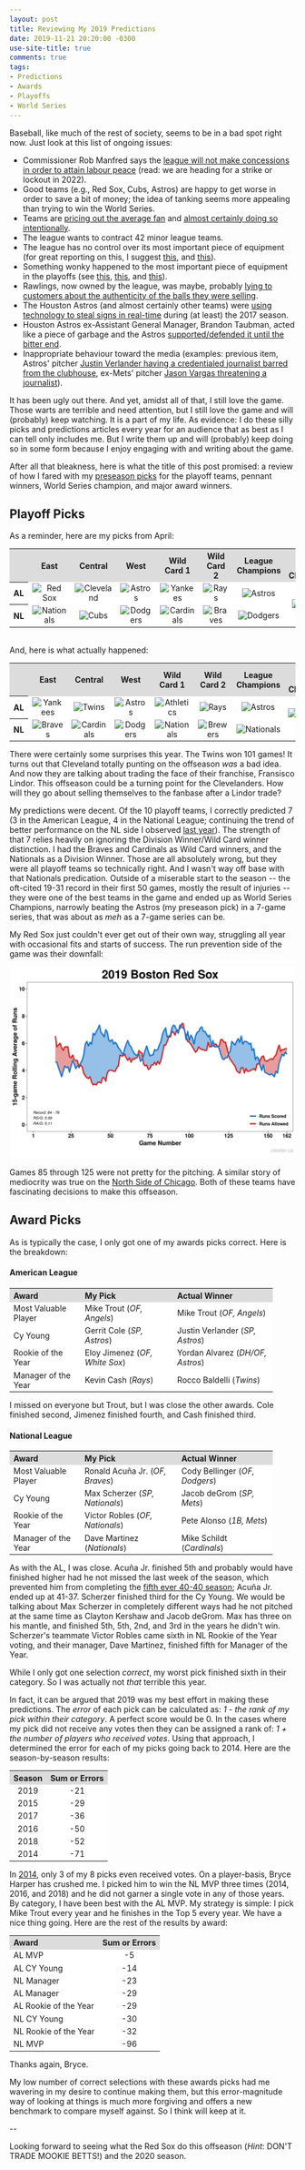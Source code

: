 ```yaml
---
layout: post
title: Reviewing My 2019 Predictions
date: 2019-11-21 20:20:00 -0300
use-site-title: true
comments: true
tags:
- Predictions
- Awards
- Playoffs
- World Series
---
```


Baseball, like much of the rest of society, seems to be in a bad spot right now. Just look at this list of ongoing issues:

- Commissioner Rob Manfred says the <a href = "https://mlb.nbcsports.com/2019/11/20/rob-manfred-tells-mlbpa-there-will-be-no-economic-concessions-for-labor-peace/" target = "_blank">league will not make concessions in order to attain labour peace</a> (read: we are heading for a strike or lockout in 2022).
- Good teams (e.g., Red Sox, Cubs, Astros) are happy to get worse in order to save a bit of money; the idea of tanking seems more appealing than trying to win the World Series. 
- Teams are <a href = "https://www.baseballprospectus.com/news/article/55118/moonshot-rising-ticket-prices-explain-mlbs-attendance-problems/" target = "_blank">pricing out the average fan</a> and <a href = "https://deadspin.com/mlbs-empty-seats-arent-the-problem-theyre-part-of-the-1838701704" target = "_blank">almost certainly doing so intentionally</a>.
- The league wants to contract 42 minor league teams.
- The league has no control over its most important piece of equipment (for great reporting on this, I suggest <a href = "https://www.baseballprospectus.com/news/article/48260/moonshot-the-baseball-is-juiced-again/" target = "_blank">this</a>, and <a href = "https://theathletic.com/1044790/2019/06/25/yes-the-baseball-is-different-again-an-astrophysicist-examines-this-years-baseballs-and-breaks-down-the-changes/" target = "_blank">this</a>).
- Something wonky happened to the most important piece of equipment in the playoffs (see <a href = "https://www.baseballprospectus.com/news/article/54306/moonshot-the-rocket-ball-has-disappeared-in-october/" target = "_blank">this</a>, <a href = "https://www.baseballprospectus.com/news/article/54769/moonshot-baseball-isnt-rejuiced-just-inconsistent/" target = "_blank">this</a>, and <a href = "https://theathletic.com/1356835/2019/11/13/the-search-for-answers-about-the-2019-postseason-baseball/" target = "_blank">this</a>).
- Rawlings, now owned by the league, was maybe, probably <a href = "https://theathletic.com/1371400/2019/11/13/did-rawlings-mislead-consumers-by-selling-older-commercial-baseballs-as-2019-postseason-balls/" target = "_blank">lying to customers about the authenticity of the balls they were selling</a>.
- The Houston Astros (and almost certainly other teams) were <a href = "https://theathletic.com/1363451/2019/11/12/the-astros-stole-signs-electronically-in-2017-part-of-a-much-broader-issue-for-major-league-baseball/" target = "_blank">using technology to steal signs in real-time</a> during (at least) the 2017 season.
- Houston Astros ex-Assistant General Manager, Brandon Taubman, acted like a piece of garbage and the Astros <a href = "https://theathletic.com/1317907/2019/10/25/taubman-saga-exposes-longstanding-questions-about-the-astros-culture-under-jim-crane-and-jeff-luhnow/" target = "_blank">supported/defended it until the bitter end</a>.
- Inappropriate behaviour toward the media (examples: previous item, Astros' pitcher <a href = "https://deadspin.com/the-reason-justin-verlander-had-a-reporter-barred-from-1837578082" target = "_blank">Justin Verlander having a credentialed journalist barred from the clubhouse</a>, ex-Mets' pitcher <a href = "https://www.theguardian.com/sport/2019/jun/23/new-york-mets-jason-vargas-threatens-reporter-mickey-callaway" target = "_blank">Jason Vargas threatening a journalist</a>).

It has been ugly out there. And yet, amidst all of that, I still love the game. Those warts are terrible and need attention, but I still love the game and will (probably) keep watching. It is a part of my life. As evidence: I do these silly picks and predictions articles every year for an audience that as best as I can tell only includes me. But I write them up and will (probably) keep doing so in some form because I enjoy engaging with and writing about the game. 

After all that bleakness, here is what the title of this post promised: a review of how I fared with my <a href = "https://www.cteeter.ca/blog/2019-04-02-picks-and-predictions-2019/" target = "_blank">preseason picks</a> for the playoff teams, pennant winners, World Series champion, and major award winners.

## Playoff Picks

As a reminder, here are my picks from April:

<table style="width:100%" align="center">
	<tr>
		<th style="text-align:center" bgcolor="gainsboro"> </th>
		<th style="text-align:center" bgcolor="gainsboro">East</th>
		<th style="text-align:center" bgcolor="gainsboro">Central</th>
		<th style="text-align:center" bgcolor="gainsboro">West</th>
		<th style="text-align:center" bgcolor="gainsboro">Wild Card 1</th>
		<th style="text-align:center" bgcolor="gainsboro">Wild Card 2</th>
		<th style="text-align:center" bgcolor="gainsboro">League Champions</th>
		<th style="text-align:center" bgcolor="gainsboro">World Series Champion</th>
	</tr>
	<tr>
		<th bgcolor="white">AL</th>
		<td style="text-align:center" bgcolor="white"><img src="{{site.url}}/img/logos/RedSox.png" alt="Red Sox" width="85%"></td>
		<td style="text-align:center" bgcolor="white"><img src="{{site.url}}/img/logos/Indians.png" alt="Cleveland" width="85%"></td>
		<td style="text-align:center" bgcolor="white"><img src="{{site.url}}/img/logos/Astros.png" alt="Astros" width="85%"></td>
		<td style="text-align:center" bgcolor="white"><img src="{{site.url}}/img/logos/Yankees.png" alt="Yankees" width="85%"></td>
		<td style="text-align:center" bgcolor="white"><img src="{{site.url}}/img/logos/Rays.png" alt="Rays" width="85%"></td>
		<td style="text-align:center" bgcolor="white"><img src="{{site.url}}/img/logos/Astros.png" alt="Astros"></td>
		<td style="text-align:center" rowspan="2" bgcolor="white"><img src="{{site.url}}/img/logos/Astros.png" alt="Astros"></td>
	</tr>
	<tr>
		<th bgcolor="white">NL</th>
		<td style="text-align:center" bgcolor="white"><img src="{{site.url}}/img/logos/Nationals.png" alt="Nationals" width="85%"></td>
		<td style="text-align:center" bgcolor="white"><img src="{{site.url}}/img/logos/Cubs.png" alt="Cubs" width="85%"></td>
		<td style="text-align:center" bgcolor="white"><img src="{{site.url}}/img/logos/Dodgers.png" alt="Dodgers" width="85%"></td>
		<td style="text-align:center" bgcolor="white"><img src="{{site.url}}/img/logos/Cardinals.png" alt="Cardinals" width="85%"></td>
		<td style="text-align:center" bgcolor="white"><img src="{{site.url}}/img/logos/Braves.png" alt="Braves" width="85%"></td>
		<td style="text-align:center" bgcolor="white"><img src="{{site.url}}/img/logos/Dodgers.png" alt="Dodgers"></td>
	</tr>
</table>

<br>
And, here is what actually happened:

<table style="width:100%" align="center">
	<tr>
		<th style="text-align:center" bgcolor="gainsboro"> </th>
		<th style="text-align:center" bgcolor="gainsboro">East</th>
		<th style="text-align:center" bgcolor="gainsboro">Central</th>
		<th style="text-align:center" bgcolor="gainsboro">West</th>
		<th style="text-align:center" bgcolor="gainsboro">Wild Card 1</th>
		<th style="text-align:center" bgcolor="gainsboro">Wild Card 2</th>
		<th style="text-align:center" bgcolor="gainsboro">League Champions</th>
		<th style="text-align:center" bgcolor="gainsboro">World Series Champion</th>
	</tr>
	<tr>
		<th bgcolor="white">AL</th>
		<td style="text-align:center" bgcolor="white"><img src="{{site.url}}/img/logos/Yankees.png" alt="Yankees" width="85%"></td>
		<td style="text-align:center" bgcolor="white"><img src="{{site.url}}/img/logos/Twins.png" alt="Twins" width="85%"></td>
		<td style="text-align:center" bgcolor="white"><img src="{{site.url}}/img/logos/Astros.png" alt="Astros" width="85%"></td>
		<td style="text-align:center" bgcolor="white"><img src="{{site.url}}/img/logos/Athletics.png" alt="Athletics" width="85%"></td>
		<td style="text-align:center" bgcolor="white"><img src="{{site.url}}/img/logos/Rays.png" alt="Rays" width="85%"></td>
		<td style="text-align:center" bgcolor="white"><img src="{{site.url}}/img/logos/Astros.png" alt="Astros"></td>
		<td style="text-align:center" rowspan="2" bgcolor="white"><img src="{{site.url}}/img/logos/Nationals.png" alt="Nationals"></td>
	</tr>
	<tr>
		<th bgcolor="white">NL</th>
		<td style="text-align:center" bgcolor="white"><img src="{{site.url}}/img/logos/Braves.png" alt="Braves" width="85%"></td>
		<td style="text-align:center" bgcolor="white"><img src="{{site.url}}/img/logos/Cardinals.png" alt="Cardinals" width="85%"></td>
		<td style="text-align:center" bgcolor="white"><img src="{{site.url}}/img/logos/Dodgers.png" alt="Dodgers" width="85%"></td>
		<td style="text-align:center" bgcolor="white"><img src="{{site.url}}/img/logos/Nationals.png" alt="Nationals" width="85%"></td>
		<td style="text-align:center" bgcolor="white"><img src="{{site.url}}/img/logos/Brewers.png" alt="Brewers" width="85%"></td>
		<td style="text-align:center" bgcolor="white"><img src="{{site.url}}/img/logos/Nationals.png" alt="Nationals"></td>
	</tr>
</table>

There were certainly some surprises this year. The Twins won 101 games! It turns out that Cleveland totally punting on the offseason *was* a bad idea. And now they are talking about trading the face of their franchise, Fransisco Lindor. This offseason could be a turning point for the Clevelanders. How will they go about selling themselves to the fanbase after a Lindor trade? 

My predictions were decent. Of the 10 playoff teams, I correctly predicted 7 (3 in the American League, 4 in the National League; continuing the trend of better performance on the NL side I observed <a href = "https://www.cteeter.ca/blog/2018-11-19-picks-and-predictions-2018-review/" target = "_blank">last year</a>). The strength of that 7 relies heavily on ignoring the Division Winner/Wild Card winner distinction. I had the Braves and Cardinals as Wild Card winners, and the Nationals as a Division Winner. Those are all absolutely wrong, but they were all playoff teams so technically right. And I wasn't way off base with that Nationals predication. Outside of a miserable start to the season -- the oft-cited 19-31 record in their first 50 games, mostly the result of injuries -- they were one of the best teams in the game and ended up as World Series Champions, narrowly beating the Astros (my preseason pick) in a 7-game series, that was about as *meh* as a 7-game series can be. 

My Red Sox just couldn't ever get out of their own way, struggling all year with occasional fits and starts of success. The run prevention side of the game was their downfall:

![Fig1_BOS_RSRA](/img/PPreview2019_MLBsyncrony_2019_BOS.png)

Games 85 through 125 were not pretty for the pitching. A similar story of mediocrity was true on the <a href = "https://cjteeter.shinyapps.io/MLBTeamSynchrony/?_inputs_&league=%22Both%22&table_widelong=%22wide%22&division=%22All%22&main_tabs=%22RS%20and%20RA%20Plot%22&_values_&games=15&sl_max=50&curSeason=2019&launch=0&team=%22Chicago%20Cubs%22&season=%222019%22" target = "_blank">North Side of Chicago</a>. Both of these teams have fascinating decisions to make this offseason. 


## Award Picks

As is typically the case, I only got one of my awards picks correct. Here is the breakdown:

#### American League

<table style="width:92%" align="center">
	<tr>
		<th style="text-align:left" bgcolor="gainsboro">Award</th>
		<th style="text-align:left" bgcolor="gainsboro">My Pick</th>
		<th style="text-align:left" bgcolor="gainsboro">Actual Winner</th>
	</tr>
	<tr>
		<td style="text-align:left" bgcolor="white">Most Valuable Player</td>
		<td style="text-align:left" bgcolor="white">Mike Trout (<em>OF, Angels</em>)</td>
		<td style="text-align:left" bgcolor="white">Mike Trout (<em>OF, Angels</em>)</td>
	</tr>
	<tr>
		<td style="text-align:left" bgcolor="white">Cy Young</td>
		<td style="text-align:left" bgcolor="white">Gerrit Cole (<em>SP, Astros</em>)</td>
		<td style="text-align:left" bgcolor="white">Justin Verlander (<em>SP, Astros</em>)</td>
	</tr>
	<tr>
		<td style="text-align:left" bgcolor="white">Rookie of the Year</td>
		<td style="text-align:left" bgcolor="white">Eloy Jimenez (<em>OF, White Sox</em>)</td>
		<td style="text-align:left" bgcolor="white">Yordan Alvarez (<em>DH/OF, Astros</em>)</td>
	</tr>
	<tr>
		<td style="text-align:left" bgcolor="white">Manager of the Year</td>
		<td style="text-align:left" bgcolor="white">Kevin Cash (<em>Rays</em>)</td>
		<td style="text-align:left" bgcolor="white">Rocco Baldelli (<em>Twins</em>)</td>
	</tr>
</table>


I missed on everyone but Trout, but I was close the other awards. Cole finished second, Jimenez finished fourth, and Cash finished third.

#### National League

<table style="width:92%" align="center">
	<tr>
		<th style="text-align:left" bgcolor="gainsboro">Award</th>
		<th style="text-align:left" bgcolor="gainsboro">My Pick</th>
		<th style="text-align:left" bgcolor="gainsboro">Actual Winner</th>
	</tr>
	<tr>
		<td style="text-align:left" bgcolor="white">Most Valuable Player</td>
		<td style="text-align:left" bgcolor="white">Ronald Acuña Jr. (<em>OF, Braves</em>)</td>
		<td style="text-align:left" bgcolor="white">Cody Bellinger (<em>OF, Dodgers</em>)</td>
	</tr>
	<tr>
		<td style="text-align:left" bgcolor="white">Cy Young</td>
		<td style="text-align:left" bgcolor="white">Max Scherzer (<em>SP, Nationals</em>)</td>
		<td style="text-align:left" bgcolor="white">Jacob deGrom (<em>SP, Mets</em>)</td>
	</tr>
	<tr>
		<td style="text-align:left" bgcolor="white">Rookie of the Year</td>
		<td style="text-align:left" bgcolor="white">Victor Robles (<em>OF, Nationals</em>)</td>
		<td style="text-align:left" bgcolor="white">Pete Alonso (<em>1B, Mets</em>)</td>
	</tr>
	<tr>
		<td style="text-align:left" bgcolor="white">Manager of the Year</td>
		<td style="text-align:left" bgcolor="white">Dave Martinez (<em>Nationals</em>)</td>
		<td style="text-align:left" bgcolor="white">Mike Schildt (<em>Cardinals</em>)</td>
	</tr>
</table>

As with the AL, I was close. Acuña Jr. finished 5th and probably would have finished higher had he not missed the last week of the season, which prevented him from completing the <a href = "https://www.baseball-reference.com/tiny/S7eVr" target = "_blank">fifth ever 40-40 season</a>; Acuña Jr. ended up at 41-37. Scherzer finished third for the Cy Young. We would be talking about Max Scherzer in completely different ways had he not pitched at the same time as Clayton Kershaw and Jacob deGrom. Max has three on his mantle, and finished 5th, 5th, 2nd, and 3rd in the years he didn't win. Scherzer's teammate Victor Robles came sixth in NL Rookie of the Year voting, and their manager, Dave Martinez, finished fifth for Manager of the Year.

While I only got one selection *correct*, my worst pick finished sixth in their category. So I was actually not *that* terrible this year.

In fact, it can be argued that 2019 was my best effort in making these predictions. The *error* of each pick can be calculated as: *1 - the rank of my pick within their category*. A perfect score would be 0. In the cases where my pick did not receive any votes then they can be assigned a rank of: *1 + the number of players who received votes*. Using that approach, I determined the error for each of my picks going back to 2014. Here are the season-by-season results:

<table style="width:60%" align="center">
	<tr>
		<th style="text-align:center" bgcolor="gainsboro">Season</th>
		<th style="text-align:center" bgcolor="gainsboro">Sum or Errors</th>
	</tr>
	<tr>
		<td style="text-align:center" bgcolor="white">2019</td>
		<td style="text-align:center" bgcolor="white">-21</td>
	</tr>
    <tr>
		<td style="text-align:center" bgcolor="white">2015</td>
		<td style="text-align:center" bgcolor="white">-29</td>
	</tr>
    <tr>
		<td style="text-align:center" bgcolor="white">2017</td>
		<td style="text-align:center" bgcolor="white">-36</td>
	</tr>
    <tr>
		<td style="text-align:center" bgcolor="white">2016</td>
		<td style="text-align:center" bgcolor="white">-50</td>
	</tr>
    <tr>
		<td style="text-align:center" bgcolor="white">2018</td>
		<td style="text-align:center" bgcolor="white">-52</td>
	</tr>
    <tr>
		<td style="text-align:center" bgcolor="white">2014</td>
		<td style="text-align:center" bgcolor="white">-71</td>
	</tr>
</table>
    
In <a href = "https://christopherteeter.wordpress.com/2014/10/14/mlb-picks-predictions-cant-predict-baseball/" target = "_blank">2014</a>, only 3 of my 8 picks even received votes. On a player-basis, Bryce Harper has crushed me. I picked him to win the NL MVP three times (2014, 2016, and 2018) and he did not garner a single vote in any of those years. By category, I have been best with the AL MVP. My strategy is simple: I pick Mike Trout every year and he finishes in the Top 5 every year. We have a nice thing going. Here are the rest of the results by award:
    
<table style="width:75%" align="center">
	<tr>
		<th style="text-align:left" bgcolor="gainsboro">Award</th>
		<th style="text-align:center" bgcolor="gainsboro">Sum or Errors</th>
	</tr>
	<tr>
		<td style="text-align:left" bgcolor="white">AL MVP</td>
		<td style="text-align:center" bgcolor="white">-5</td>
	</tr>
    <tr>
		<td style="text-align:left" bgcolor="white">AL CY Young</td>
		<td style="text-align:center" bgcolor="white">-14</td>
	</tr>
    <tr>
		<td style="text-align:left" bgcolor="white">NL Manager</td>
		<td style="text-align:center" bgcolor="white">-23</td>
	</tr>
    <tr>
		<td style="text-align:left" bgcolor="white">AL Manager</td>
		<td style="text-align:center" bgcolor="white">-29</td>
	</tr>
    <tr>
		<td style="text-align:left" bgcolor="white">AL Rookie of the Year</td>
		<td style="text-align:center" bgcolor="white">-29</td>
	</tr>
    <tr>
		<td style="text-align:left" bgcolor="white">NL CY Young</td>
		<td style="text-align:center" bgcolor="white">-30</td>
	</tr>
    <tr>
		<td style="text-align:left" bgcolor="white">NL Rookie of the Year</td>
		<td style="text-align:center" bgcolor="white">-32</td>
	</tr>
    <tr>
		<td style="text-align:left" bgcolor="white">NL MVP</td>
		<td style="text-align:center" bgcolor="white">-96</td>
	</tr>
</table>
    
Thanks again, Bryce.
    
My low number of correct selections with these awards picks had me wavering in my desire to continue making them, but this error-magnitude way of looking at things is much more forgiving and offers a new benchmark to compare myself against. So I think will keep at it. 
    
--

Looking forward to seeing what the Red Sox do this offseason (*Hint*: DON'T TRADE MOOKIE BETTS!) and the 2020 season.
